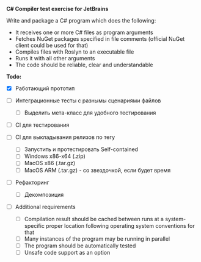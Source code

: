 **C# Compiler test exercise for JetBrains**

Write and package a C# program which does the following:

- It receives one or more C# files as program arguments
- Fetches NuGet packages specified in file comments (official NuGet client could be used for that)
- Compiles files with Roslyn to an executable file
- Runs it with all other arguments 
- The code should be reliable, clear and understandable

**Todo:**

- [x] Работающий прототип
- [ ] Интеграционные тесты с разнымы сценариями файлов
  - [ ] Выделить мета-класс для удобного тестирования
- [ ] CI для тестирования
- [ ] CI для выкладывания релизов по тегу
  - [ ] Запустить и протестировать Self-contained
  - [ ] Windows x86-x64 (.zip)
  - [ ] MacOS x86 (.tar.gz)
  - [ ] MacOS ARM (.tar.gz) - со звездочкой, если будет время
- [ ] Рефакторинг
  - [ ] Декомпозиция
- [ ] Additional requirements

  - [ ] Compilation result should be cached between runs at a system-specific proper location following
    operating system conventions for that
  - [ ] Many instances of the program may be running in parallel
  - [ ] The program should be automatically tested
  - [ ] Unsafe code support as an option
